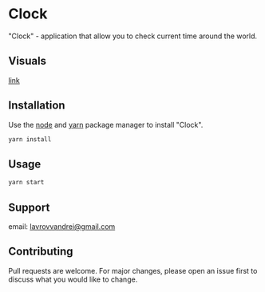 # Clock

"Clock" - application that allow you to check current time around the world.

## Visuals

[link](https://clock-livid.vercel.app/)

## Installation

Use the [node](https://nodejs.org/en/download/) and [yarn](https://yarnpkg.com/cli/install) package manager to install "Clock".

```bash
yarn install
```
## Usage

```bash
yarn start
```
## Support

email: lavrovvandrei@gmail.com

## Contributing
Pull requests are welcome. For major changes, please open an issue first to discuss what you would like to change.
